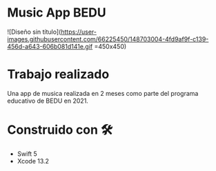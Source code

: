 # Music App BEDU

![Diseño sin título](https://user-images.githubusercontent.com/66225450/148703004-4fd9af9f-c139-456d-a643-606b081d141e.gif =450x450)

# Trabajo realizado

Una app de musica realizada en 2 meses como parte del programa educativo de BEDU  en 2021.

# Construido con 🛠️ 

- Swift 5 
- Xcode 13.2
